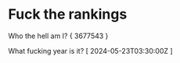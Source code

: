 # Fuck the rankings

Who the hell am I?
{ 3677543 }

What fucking year is it?
[ 2024-05-23T03:30:00Z ]
